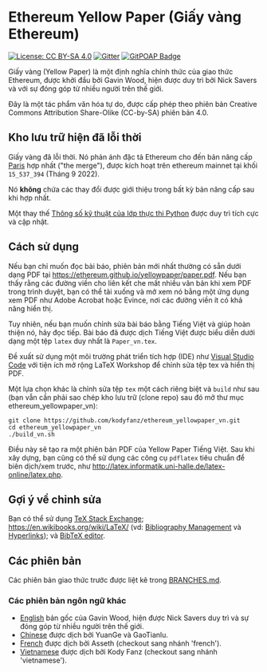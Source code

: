 # Ethereum Yellow Paper (Giấy vàng Ethereum)

[![License: CC BY-SA 4.0](https://img.shields.io/badge/License-CC%20BY--SA%204.0-lightgrey.svg)](https://creativecommons.org/licenses/by-sa/4.0/)
[![Gitter](https://badges.gitter.im/ethereum/yellowpaper.svg)](https://gitter.im/ethereum/yellowpaper?utm_source=badge&utm_medium=badge&utm_campaign=pr-badge&utm_content=badge)
[![GitPOAP Badge](https://public-api.gitpoap.io/v1/repo/ethereum/yellowpaper/badge)](https://www.gitpoap.io/gh/ethereum/yellowpaper)

Giấy vàng (Yellow Paper) là một định nghĩa chính thức của giao thức Ethereum, được khởi đầu bởi Gavin Wood, hiện được duy trì bởi Nick Savers và với sự đóng góp từ nhiều người trên thế giới.

Đây là một tác phẩm văn hóa tự do, được cấp phép theo phiên bản Creative Commons Attribution Share-Olike (CC-by-SA) phiên bản 4.0.

## Kho lưu trữ hiện đã lỗi thời

Giấy vàng đã lỗi thời. Nó phản ánh đặc tả Ethereum cho đến bản nâng cấp [Paris](https://github.com/ethereum/execution-specs/blob/master/network-upgrades/mainnet-upgrades/paris.md) hợp nhất ("the merge"), được kích hoạt trên ethereum mainnet tại khối `15_537_394` (Tháng 9 2022). 

Nó **không** chứa các thay đổi được giới thiệu trong bất kỳ bản nâng cấp sau khi hợp nhất. 

Một thay thế [Thông số kỹ thuật của lớp thực thi Python](https://ethereum.github.io/execution-specs/) được duy trì tích cực và cập nhật. 

## Cách sử dụng

Nếu bạn chỉ muốn đọc bài báo, phiên bản mới nhất thường có sẵn dưới dạng PDF tại https://ethereum.github.io/yellowpaper/paper.pdf. Nếu bạn thấy rằng các đường viền cho liên kết che mất nhiều văn bản khi xem PDF trong trình duyệt, bạn có thể tải xuống và mở xem nó bằng một ứng dụng xem PDF như Adobe Acrobat hoặc Evince, nơi các đường viền ít có khả năng hiển thị.

Tuy nhiên, nếu bạn muốn chỉnh sửa bài báo bằng Tiếng Việt và giúp hoàn thiện nó, hãy đọc tiếp. Bài báo đã được dịch Tiếng Việt được biểu diễn dưới dạng một tệp ``latex`` duy nhất là ``Paper_vn.tex``.  

Đề xuất sử dụng một môi trường phát triển tích hợp (IDE) như [Visual Studio Code](https://code.visualstudio.com/) với tiện ích mở rộng LaTeX Workshop để chỉnh sửa tệp tex và hiển thị PDF.

Một lựa chọn khác là chỉnh sửa tệp `tex` một cách riêng biệt và `build` như sau (bạn vẫn cần phải sao chép kho lưu trữ (clone repo) sau đó mở thư mục ethereum_yellowpaper_vn):

```
git clone https://github.com/kodyfanz/ethereum_yellowpaper_vn.git
cd ethereum_yellowpaper_vn
./build_vn.sh
```
Điều này sẽ tạo ra một phiên bản PDF của Yellow Paper Tiếng Việt. Sau khi xây dựng, bạn cũng có thể sử dụng các công cụ `pdflatex` tiêu chuẩn để biên dịch/xem trước, như http://latex.informatik.uni-halle.de/latex-online/latex.php.

## Gợi ý về chỉnh sửa

Bạn có thể sử dụng [TeX Stack Exchange](https://tex.stackexchange.com/); https://en.wikibooks.org/wiki/LaTeX/ (vd: [Bibliography Management](https://en.wikibooks.org/wiki/LaTeX/Bibliography_Management) và [Hyperlinks](https://en.wikibooks.org/wiki/LaTeX/Hyperlinks)); và [BibTeX editor](http://truben.no/latex/bibtex/).

## Các phiên bản

Các phiên bản giao thức trước được liệt kê trong [BRANCHES.md](./BRANCHES.md).

### Các phiên bản ngôn ngữ khác
- [English](https://github.com/ethereum/yellowpaper) bản gốc của Gavin Wood, hiện được Nick Savers duy trì và sự đóng góp từ nhiều người trên thế giới.
- [Chinese](https://github.com/yuange1024/ethereum_yellowpaper) được dịch bởi YuanGe và GaoTianlu.
- [French](https://github.com/asseth/yellowpaper) được dịch bởi Asseth (checkout sang nhánh 'french').
- [Vietnamese](https://github.com/kodyfanz/ethereum_yellowpaper_vn) được dịch bởi Kody Fanz (checkout sang nhánh 'vietnamese').
